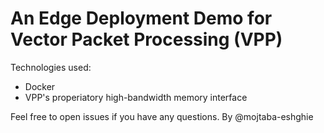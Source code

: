 # An Edge Deployment Demo for Vector Packet Processing (VPP)

Technologies used:
- Docker
- VPP's properiatory high-bandwidth memory interface

Feel free to open issues if you have any questions.
By @mojtaba-eshghie